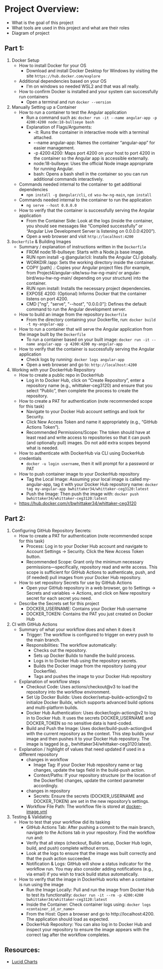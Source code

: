 # Project Overview: 

- What is the goal of this project
- What tools are used in this project and what are their roles
- Diagram of project

## Part 1:

1. Docker Setup
    - How to install Docker for your OS
        - Download and install Docker Desktop for Windows by visiting the site `https://hub.docker.com/explore`
    - Additional dependencies based on your OS
        - I'm on windows so needed WSL2 and that was all really.
    - How to confirm Docker is installed and your system can successfully run containers
        - Open a terminal and run `docker --version`
2. Manually Setting up a Container
    - How to run a container to test the Angular application
        - Run a command such as: `docker run -it --name angular-app -p 4200:4200 node:18-bullseye bash`
        - Explanation of Flags/Arguments:
            - -it: Runs the container in interactive mode with a terminal attached.
            - --name angular-app: Names the container “angular-app” for easier management.
            - -p 4200:4200: Maps port 4200 on your host to port 4200 in the container so the Angular app is accessible externally.
            - node:18-bullseye: Uses the official Node image appropriate for running Angular.
            - bash: Opens a bash shell in the container so you can run additional commands interactively.
    - Commands needed internal to the container to get additional dependencies
        - `npm install -g @angular/cli`, `cd wsu-hw-ng-main`, `npm install`
    - Commands needed internal to the container to run the application
        - `ng serve --host 0.0.0.0`
    - How to verify that the container is successfully serving the Angular application
        - From the Container Side: Look at the logs (inside the container, you should see messages like “Compiled successfully” or “Angular Live Development Server is listening on 0.0.0.0:4200”).
        - Open a web browser and visit `http://localhost:4200`
3. `Dockerfile` & Building Images
    - Summary / explanation of instructions written in the `Dockerfile`
        - FROM node:18-bullseye: Starts with a Node.js base image.
        - RUN npm install -g @angular/cli: Installs the Angular CLI globally.
        - WORKDIR /app: Sets the working directory inside the container.
        - COPY [path] .: Copies your Angular project files (for example, from Project4/angular-site/wsu-hw-ng-main/ or angular-bird/wsu-hw-ng-main/ depending on your structure) into the container.
        - RUN npm install: Installs the necessary project dependencies.
        - EXPOSE 4200: (Optional) Informs Docker that the container listens on port 4200.
        - CMD ["ng", "serve", "--host", "0.0.0.0"]: Defines the default command to run the Angular development server.
    - How to build an image from the repository `Dockerfile`
        - From the directory containing your Dockerfile, run: `docker build -t my-angular-app .`
    - How to run a container that will serve the Angular application from the image built by the `Dockerfile`
        - To run a container based on your built image: `docker run -it --name angular-app -p 4200:4200 my-angular-app`
    - How to verify that the container is successfully serving the Angular application
        - Check logs by running: `docker logs angular-app`
        - Open a web browser and go to: `http://localhost:4200`
5. Working with your DockerHub Repository
    - How to create a public repo in DockerHub
        - Log in to Docker Hub, click on “Create Repository”, enter a repository name (e.g., whittaker-ceg3120) and ensure that you select “Public”, then complete the process to create the repository.
    - How to create a PAT for authentication (note recommended scope for this task)
        - Navigate to your Docker Hub account settings and look for Security.
        - Click New Access Token and name it appropriately (e.g., “GitHub Actions Token”).
        - Recommended Permissions/Scope: The token should have at least read and write access to repositories so that it can push (and optionally pull) images. Do not add extra scopes beyond what is needed.
    - How to authenticate with DockerHub via CLI using DockerHub credentials
        - `docker -u login username`, then it will prompt for a password or PAT
    - How to push container image to your DockerHub repository
        - Tag the Local Image: Assuming your local image is called my-angular-app, tag it with your Docker Hub repository name: `docker tag my-angular-app bwhittaker34/whittaker-ceg3120:latest`
        - Push the Image: Then push the image with: `docker push bwhittaker34/whittaker-ceg3120:latest`
    - https://hub.docker.com/r/bwhittaker34/whittaker-ceg3120

## Part 2:

1. Configuring GitHub Repository Secrets:
    - How to create a PAT for authentication (note recommended scope for this task)
        - Process: Log in to your Docker Hub account and navigate to Account Settings → Security. Click the New Access Token button.
        - Recommended Scope: Grant only the minimum necessary permissions—specifically, repository read and write access. This scope is sufficient for GitHub Actions to authenticate, push, and (if needed) pull images from your Docker Hub repository.
    - How to set repository Secrets for use by GitHub Actions
        - Open your GitHub repository in a web browser, go to Settings → Secrets and variables → Actions, and click on New repository secret for each secret you need.
    - Describe the Secrets set for this project
        - DOCKER_USERNAME: Contains your Docker Hub username
        - DOCKER_TOKEN: Contains the PAT you just created on Docker Hub
2. CI with GitHub Actions
    - Summary of what your workflow does and when it does it
        - Trigger: The workflow is configured to trigger on every push to the main branch.
        - Responsibilities: The workflow automatically:
            - Checks out the repository.
            - Sets up Docker Buildx to handle the build process.
            - Logs in to Docker Hub using the repository secrets.
            - Builds the Docker image from the repository (using your Dockerfile).
            - Tags and pushes the image to your Docker Hub repository
    - Explanation of workflow steps
        - Checkout Code: Uses actions/checkout@v3 to load the repository into the workflow environment.
        - Set Up Docker Buildx: Uses docker/setup-buildx-action@v2 to initialize Docker Buildx, which supports advanced build options and multi-platform builds.
        - Docker Hub Authentication: Uses docker/login-action@v2 to log in to Docker Hub. It uses the secrets DOCKER_USERNAME and DOCKER_TOKEN so no sensitive data is hard-coded.
        - Build and Push the Image: Uses docker/build-push-action@v4 with the current repository as the context. This step builds your image and then pushes it to your Docker Hub repository. The image is tagged (e.g., bwhittaker34/whittaker-ceg3120:latest).
    - Explanation / highlight of values that need updated if used in a different repository
        - changes in workflow
            - Image Tag: If your Docker Hub repository name or tag changes, update the tags field in the build-push action.
            - Context/Paths: If your repository structure (or the location of the Dockerfile) changes, update the context parameter accordingly.
        - changes in repository
            - Secrets: Ensure the secrets (DOCKER_USERNAME and DOCKER_TOKEN) are set in the new repository’s settings.
        - Workflow File Path: The workflow file is stored at [docker-image.yml](docker-image.yml.github/workflows/docker-image.yml)
3. Testing & Validating
    - How to test that your workflow did its tasking
        - GitHub Actions Tab: After pushing a commit to the main branch, navigate to the Actions tab in your repository. Find the workflow run and:
        - Verify that all steps (checkout, Buildx setup, Docker Hub login, build, and push) complete without errors.
        - Look at the logs to ensure that the image was built correctly and that the push action succeeded.
        - Notification & Logs: GitHub will show a status indicator for the workflow run. You may also consider adding notifications (e.g., via email) if you wish to track build status automatically.
    - How to verify that the image in DockerHub works when a container is run using the image
        - Run the Image Locally: Pull and run the image from Docker Hub to test its functionality: `docker run -it --rm -p 4200:4200 bwhittaker34/whittaker-ceg3120:latest`
        - Inside the Container: Check container logs using: `docker logs <container_id_or_name>`
        - From the Host: Open a browser and go to http://localhost:4200. The application should load as expected.
        - DockerHub Repository: You can also log in to Docker Hub and inspect your repository to ensure the image appears with the correct tag after the workflow completes.

## Resources:
- [Lucid Charts](https://www.lucidchart.com/pages/)
